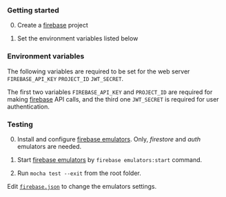 ### Getting started

0. Create a [firebase](https://firebase.google.com/) project

1. Set the environment variables listed below

### Environment variables 

The following variables are required to be set for the web server 
 `FIREBASE_API_KEY`
 `PROJECT_ID`
 `JWT_SECRET`.
 
 The first two variables  `FIREBASE_API_KEY` and `PROJECT_ID` are required for making [firebase](https://firebase.google.com/) API calls, and the third one `JWT_SECRET` is required for user authentication. 
 
 ### Testing
 
 0. Install and configure [firebase emulators](https://firebase.google.com/docs/emulator-suite/install_and_configure). Only, *firestore* and *auth* emulators are needed.

 1. Start [firebase emulators](https://firebase.google.com/docs/emulator-suite) by `firebase emulators:start` command.
 
 1. Run `mocha test --exit` from the root folder.

Edit [`firebase.json`](https://github.com/rfulekjames/restaurant/blob/main/webserver/firebase.json) to change the emulators settings.
